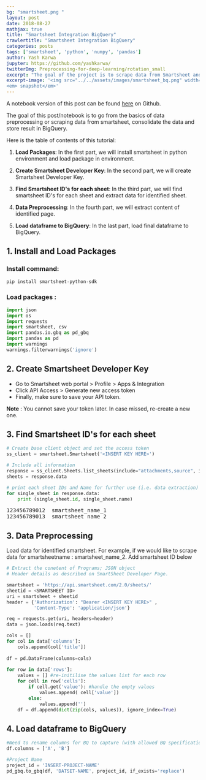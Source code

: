 ```yaml
---
bg: "smartsheet.png "
layout: post
date: 2018-08-27
mathjax: true
title: "Smartsheet Integration BigQuery"
crawlertitle: "Smartsheet Integration BigQuery"
categories: posts
tags: ['smartsheet', 'python', 'numpy', 'pandas']
author: Yash Karwa
jupyter: https://github.com/yashkarwa/
twitterImg: Preprocessing-for-deep-learning/rotation_small
excerpt: "The goal of the project is to scrape data from Smartsheet and Integration to BigQuery (Google Cloud Product) "
excerpt-image: '<img src="../../assets/images/smartsheet_bq.png" width="500" alt="Smartsheet Integration BigQuery" title="Smartsheet Integration BigQuery">
<em> snapshot</em>'
---
```


A notebook version of this post can be found [here](https://github.com/yashkarwa) on Github.

The goal of this post/notebook is to go from the basics of data preprocessing or scraping data from smartsheet, consolidate the data and store result in BigQuery.

Here is the table of contents of this tutorial:

1. **Load Packages**: In the first part, we will install smartsheet in python environment and load package in environment.

2. **Create Smartsheet Developer Key**: In the second part, we will create Smartsheet Developer Key.

3. **Find Smartsheet ID's for each sheet**: In the third part, we will find smartsheet ID's for each sheet and extract data for identified sheet.

4. **Data Preprocessing**: In the fourth part, we will extract content of identified page.

5. **Load dataframe to BigQuery**: In the last part, load final dataframe to BigQuery.


## 1. Install and Load Packages  


### Install command:

```python
pip install smartsheet-python-sdk

```
### Load packages :

```python
import json
import os
import requests
import smartsheet, csv
import pandas.io.gbq as pd_gbq
import pandas as pd
import warnings
warnings.filterwarnings('ignore')
```

## 2. Create Smartsheet Developer Key 

- Go to Smartsheet web portal > Profile > Apps & Integration
- Click API Access > Generate new access token
- Finally, make sure to save your API token.

**Note** : You cannot save your token later. In case missed, re-create a new one.


## 3. Find Smartsheet ID's for each sheet

```python
# Create base client object and set the access token
ss_client = smartsheet.Smartsheet('<INSERT KEY HERE>')

# Include all information 
response = ss_client.Sheets.list_sheets(include="attachments,source", include_all=True)
sheets = response.data

# print each sheet IDs and Name for further use (i.e. data extraction)
for single_sheet in response.data:
    print (single_sheet.id, single_sheet.name)
```

<pre class='output'>
123456789012  smartsheet_name_1
123456789013  smartsheet_name_2
</pre>


## 3. Data Preprocessing

Load data for identified smartsheet. For example, if we would like to scrape data for smartsheetname : smartsheet_name_2. Add smartsheet ID below

```python
# Extract the conetent of Programs; JSON object
# Header details as described on SmartSheet Developer Page. 

smartsheet = 'https://api.smartsheet.com/2.0/sheets/'
sheetid = <SMARTSHEET ID>
uri = smartsheet + sheetid
header = {'Authorization': "Bearer <INSERT KEY HERE>" ,
          'Content-Type': 'application/json'}

req = requests.get(uri, headers=header)
data = json.loads(req.text)

cols = []
for col in data['columns']:
    cols.append(col['title'])
 
df = pd.DataFrame(columns=cols)
 
for row in data['rows']:
    values = [] #re-initilise the values list for each row
    for cell in row['cells']:
        if cell.get('value'): #handle the empty values
            values.append( cell['value'])
        else:
            values.append('')
    df = df.append(dict(zip(cols, values)), ignore_index=True)
```

## 4. Load dataframe to BigQuery 

```python
#Need to rename columns for BQ to capture (with allowed BQ specification)
df.columns = ['A', 'B']

#Project Name 
project_id = 'INSERT-PROJECT-NAME'
pd_gbq.to_gbq(df, 'DATSET-NAME', project_id, if_exists='replace')
```